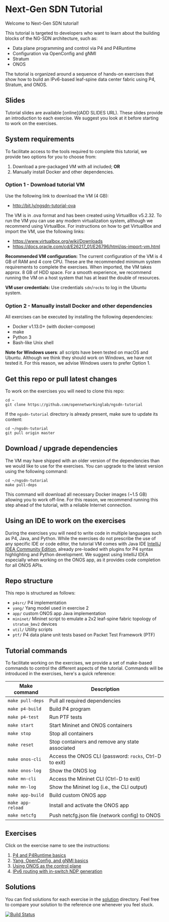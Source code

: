 # Next-Gen SDN Tutorial

Welcome to Next-Gen SDN tutorial!

This tutorial is targeted to developers who want to learn about the
building blocks of the NG-SDN architecture, such as:

* Data plane programming and control via P4 and P4Runtime
* Configuration via OpenConfig and gNMI
* Stratum
* ONOS

The tutorial is organized around a sequence of hands-on exercises that show how
to build an IPv6-based leaf-spine data center fabric using P4, Stratum, and
ONOS.

## Slides

Tutorial slides are available [online](ADD SLIDES URL). These slides provide an
introduction to each exercise. We suggest you look at it before starting to work
on the exercises.

## System requirements

To facilitate access to the tools required to complete this tutorial, we provide
two options for you to choose from:

1. Download a pre-packaged VM with all included; **OR**
2. Manually install Docker and other dependencies.

### Option 1 - Download tutorial VM

Use the following link to download the VM (4 GB):
* <http://bit.ly/ngsdn-tutorial-ova>

The VM is in .ova format and has been created using VirtualBox v5.2.32. To run
the VM you can use any modern virtualization system, although we recommend using
VirtualBox. For instructions on how to get VirtualBox and import the VM, use the
following links:

* <https://www.virtualbox.org/wiki/Downloads>
* <https://docs.oracle.com/cd/E26217_01/E26796/html/qs-import-vm.html>

**Recommended VM configuration:**
The current configuration of the VM is 4 GB of RAM and 4 core CPU. These are the
recommended minimum system requirements to complete the exercises. When
imported, the VM takes approx. 8 GB of HDD space. For a smooth experience, we
recommend running the VM on a host system that has at least the double of
resources.

**VM user credentials:**
Use credentials `sdn`/`rocks` to log in the Ubuntu system.

### Option 2 - Manually install Docker and other dependencies

All exercises can be executed by installing the following dependencies:

* Docker v1.13.0+ (with docker-compose)
* make
* Python 3
* Bash-like Unix shell

**Note for Windows users**: all scripts have been tested on macOS and Ubuntu.
Although we think they should work on Windows, we have not tested it. For this
reason, we advise Windows users to prefer Option 1.

## Get this repo or pull latest changes

To work on the exercises you will need to clone this repo:

    cd ~
    git clone https://github.com/opennetworkinglab/ngsdn-tutorial

If the `ngsdn-tutorial` directory is already present, make sure to update its
content:

    cd ~/ngsdn-tutorial
    git pull origin master

## Download / upgrade dependencies

The VM may have shipped with an older version of the dependencies than we would
like to use for the exercises. You can upgrade to the latest version using the
following command:

    cd ~/ngsdn-tutorial
    make pull-deps

This command will download all necessary Docker images (~1.5 GB) allowing you to
work off-line. For this reason, we recommend running this step ahead of the
tutorial, with a reliable Internet connection.

## Using an IDE to work on the exercises

During the exercises you will need to write code in multiple languages such as
P4, Java, and Python. While the exercises do not prescribe the use of any
specific IDE or code editor, the tutorial VM comes with Java IDE [IntelliJ IDEA
Community Edition](https://www.jetbrains.com/idea/), already pre-loaded with
plugins for P4 syntax highlighting and Python development. We suggest using
IntelliJ IDEA especially when working on the ONOS app, as it provides code
completion for all ONOS APIs.

## Repo structure

This repo is structured as follows:

 * `p4src/` P4 implementation
 * `yang/` Yang model used in exercise 2
 * `app/` custom ONOS app Java implementation
 * `mininet/` Mininet script to emulate a 2x2 leaf-spine fabric topology of
   `stratum_bmv2` devices
 * `util/` Utility scripts
 * `ptf/` P4 data plane unit tests based on Packet Test Framework (PTF)

## Tutorial commands

To facilitate working on the exercises, we provide a set of make-based commands
to control the different aspects of the tutorial. Commands will be introduced in
the exercises, here's a quick reference:

| Make command        | Description                                            |
|---------------------|------------------------------------------------------- |
| `make pull-deps`    | Pull all required dependencies                         |
| `make p4-build`     | Build P4 program                                       |
| `make p4-test`      | Run PTF tests                                          |
| `make start`        | Start Mininet and ONOS containers                      |
| `make stop`         | Stop all containers                                    |
| `make reset`        | Stop containers and remove any state associated        |
| `make onos-cli`     | Access the ONOS CLI (password: `rocks`, Ctrl-D to exit)|
| `make onos-log`     | Show the ONOS log                                      |
| `make mn-cli`       | Access the Mininet CLI (Ctrl-D to exit)                |
| `make mn-log`       | Show the Mininet log (i.e., the CLI output)            |
| `make app-build`    | Build custom ONOS app                                  |
| `make app-reload`   | Install and activate the ONOS app                      |
| `make netcfg`       | Push netcfg.json file (network config) to ONOS         |

## Exercises

Click on the exercise name to see the instructions:

 1. [P4 and P4Runtime basics](./EXERCISE-1.md)
 2. [Yang, OpenConfig, and gNMI basics](./EXERCISE-2.md)
 3. [Using ONOS as the control plane](./EXERCISE-3.md)
 4. [IPv6 routing with in-switch NDP generation](./EXERCISE-4.md)

## Solutions

You can find solutions for each exercise in the [solution](solution) directory.
Feel free to compare your solution to the reference one whenever you feel stuck.

[![Build Status](https://travis-ci.org/opennetworkinglab/ngsdn-tutorial.svg?branch=master)](https://travis-ci.org/opennetworkinglab/ngsdn-tutorial)
